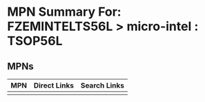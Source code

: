 



# MPN Summary For: FZEMINTELTS56L > micro-intel : TSOP56L

## MPNs
  

|MPN|Direct Links|Search Links|
| :--- | :--- | :--- |
||||
